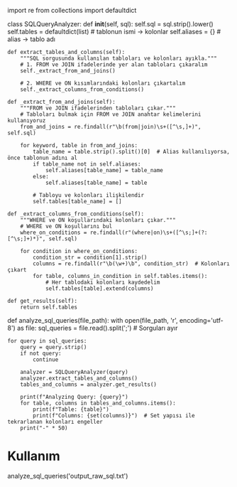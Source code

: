 import re
from collections import defaultdict

class SQLQueryAnalyzer:
    def __init__(self, sql):
        self.sql = sql.strip().lower()
        self.tables = defaultdict(list)  # tablonun ismi -> kolonlar
        self.aliases = {}  # alias -> tablo adı
    
    def extract_tables_and_columns(self):
        """SQL sorgusunda kullanılan tabloları ve kolonları ayıkla."""
        # 1. FROM ve JOIN ifadelerinde yer alan tabloları çıkaralım
        self._extract_from_and_joins()

        # 2. WHERE ve ON kısımlarındaki kolonları çıkartalım
        self._extract_columns_from_conditions()

    def _extract_from_and_joins(self):
        """FROM ve JOIN ifadelerinden tabloları çıkar."""
        # Tabloları bulmak için FROM ve JOIN anahtar kelimelerini kullanıyoruz
        from_and_joins = re.findall(r"\b(from|join)\s+([^\s,]+)", self.sql)
        
        for keyword, table in from_and_joins:
            table_name = table.strip().split()[0]  # Alias kullanılıyorsa, önce tablonun adını al
            if table_name not in self.aliases:
                self.aliases[table_name] = table_name
            else:
                self.aliases[table_name] = table
            
            # Tabloyu ve kolonları ilişkilendir
            self.tables[table_name] = []

    def _extract_columns_from_conditions(self):
        """WHERE ve ON koşullarındaki kolonları çıkar."""
        # WHERE ve ON koşullarını bul
        where_on_conditions = re.findall(r"(where|on)\s+([^\s;]+(?:[^\s;]+)*)", self.sql)
        
        for condition in where_on_conditions:
            condition_str = condition[1].strip()
            columns = re.findall(r"\b(\w+)\b", condition_str)  # Kolonları çıkart
            for table, columns_in_condition in self.tables.items():
                # Her tablodaki kolonları kaydedelim
                self.tables[table].extend(columns)

    def get_results(self):
        return self.tables

def analyze_sql_queries(file_path):
    with open(file_path, 'r', encoding='utf-8') as file:
        sql_queries = file.read().split(';')  # Sorguları ayır

    for query in sql_queries:
        query = query.strip()
        if not query:
            continue
        
        analyzer = SQLQueryAnalyzer(query)
        analyzer.extract_tables_and_columns()
        tables_and_columns = analyzer.get_results()

        print(f"Analyzing Query: {query}")
        for table, columns in tables_and_columns.items():
            print(f"Table: {table}")
            print(f"Columns: {set(columns)}")  # Set yapısı ile tekrarlanan kolonları engeller
        print("-" * 50)

# Kullanım
analyze_sql_queries('output_raw_sql.txt')
